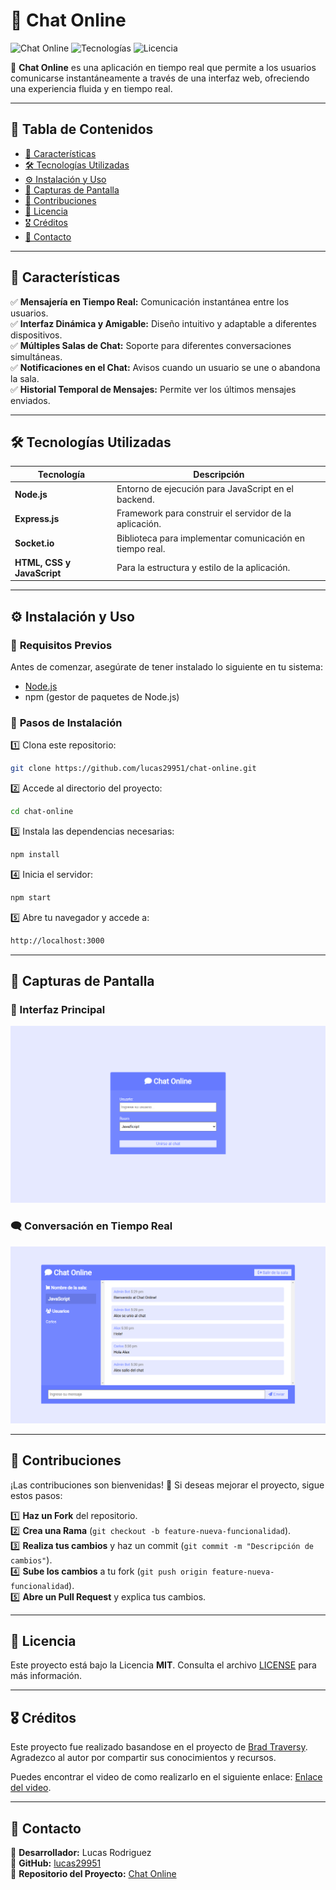 
# 💬 Chat Online

![Chat Online](https://img.shields.io/badge/Estado-En%20Desarrollo-yellow) ![Tecnologías](https://img.shields.io/badge/Tecnologías-Node.js%20%7C%20Socket.io%20%7C%20JavaScript-green) ![Licencia](https://img.shields.io/badge/Licencia-MIT-blue)  

🚀 **Chat Online** es una aplicación en tiempo real que permite a los usuarios comunicarse instantáneamente a través de una interfaz web, ofreciendo una experiencia fluida y en tiempo real.

---

## 📜 Tabla de Contenidos  

- [🎯 Características](#-características)  
- [🛠️ Tecnologías Utilizadas](#️-tecnologías-utilizadas)  
- [⚙️ Instalación y Uso](#️-instalación-y-uso)  
- [📸 Capturas de Pantalla](#-capturas-de-pantalla)  
- [🔗 Contribuciones](#-contribuciones)  
- [📄 Licencia](#-licencia)  
- [🎖️ Créditos](#️-créditos)
- [📩 Contacto](#-contacto)

---

## 🎯 Características  

✅ **Mensajería en Tiempo Real:** Comunicación instantánea entre los usuarios.  
✅ **Interfaz Dinámica y Amigable:** Diseño intuitivo y adaptable a diferentes dispositivos.  
✅ **Múltiples Salas de Chat:** Soporte para diferentes conversaciones simultáneas.  
✅ **Notificaciones en el Chat:** Avisos cuando un usuario se une o abandona la sala.  
✅ **Historial Temporal de Mensajes:** Permite ver los últimos mensajes enviados.  

---

## 🛠️ Tecnologías Utilizadas  

| Tecnología  | Descripción  |
|------------|-------------|
| **Node.js**  | Entorno de ejecución para JavaScript en el backend.  |
| **Express.js**  | Framework para construir el servidor de la aplicación.  |
| **Socket.io**  | Biblioteca para implementar comunicación en tiempo real.  |
| **HTML, CSS y JavaScript**  | Para la estructura y estilo de la aplicación.  |

---

## ⚙️ Instalación y Uso  

### 🔹 **Requisitos Previos**  
Antes de comenzar, asegúrate de tener instalado lo siguiente en tu sistema:  

- [Node.js](https://nodejs.org/)  
- npm (gestor de paquetes de Node.js)  

### 🔹 **Pasos de Instalación**  

1️⃣ Clona este repositorio:  
```bash
git clone https://github.com/lucas29951/chat-online.git
```

2️⃣ Accede al directorio del proyecto:  
```bash
cd chat-online
```

3️⃣ Instala las dependencias necesarias:  
```bash
npm install
```

4️⃣ Inicia el servidor:  
```bash
npm start
```

5️⃣ Abre tu navegador y accede a:  
```bash
http://localhost:3000
```

---

## 📸 Capturas de Pantalla  

### 🎨 Interfaz Principal  
![Interfaz Principal](/screenshots/interfaz-principal.png)  

### 🗨️ Conversación en Tiempo Real  
![Chat en Vivo](/screenshots/chat-en-vivo.png)  

---

## 🔗 Contribuciones  

¡Las contribuciones son bienvenidas! 🎉 Si deseas mejorar el proyecto, sigue estos pasos:  

1️⃣ **Haz un Fork** del repositorio.  
2️⃣ **Crea una Rama** (`git checkout -b feature-nueva-funcionalidad`).  
3️⃣ **Realiza tus cambios** y haz un commit (`git commit -m "Descripción de cambios"`).  
4️⃣ **Sube los cambios** a tu fork (`git push origin feature-nueva-funcionalidad`).  
5️⃣ **Abre un Pull Request** y explica tus cambios.  

---

## 📄 Licencia  

Este proyecto está bajo la Licencia **MIT**. Consulta el archivo [LICENSE](LICENSE) para más información.  

---

## 🎖️ Créditos

Este proyecto fue realizado basandose en el proyecto de [Brad Traversy](https://github.com/bradtraversy). Agradezco al autor por compartir sus conocimientos y recursos.

Puedes encontrar el video de como realizarlo en el siguiente enlace: [Enlace del video](https://youtu.be/jD7FnbI76Hg).

---

## 📩 Contacto  

📧 **Desarrollador:** Lucas Rodriguez  
🔗 **GitHub:** [lucas29951](https://github.com/lucas29951)  
📌 **Repositorio del Proyecto:** [Chat Online](https://github.com/lucas29951/chat-online)  
